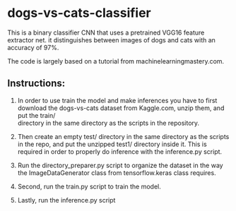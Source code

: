 # dogs-vs-cats-classifier

This is a binary classifier CNN that uses a pretrained VGG16 feature extractor
net. it distinguishes between images of dogs and cats with an accuracy of 97%.

The code is largely based on a tutorial from machinelearningmastery.com.


## Instructions:

1. In order to use train the model and make inferences you have to first download
the dogs-vs-cats dataset from Kaggle.com, unzip them, and put the train/  
directory in the same directory as the scripts in the repository.

2. Then create an empty test/ directory in the same directory as the scripts in
the repo, and put the unzipped test1/ directory inside it. This is required in
order to properly do inference with the inference.py script.

3. Run the directory_preparer.py script to organize the dataset in the
way the ImageDataGenerator class from tensorflow.keras class requires.

4. Second, run the train.py script to train the model.

5. Lastly, run the inference.py script
